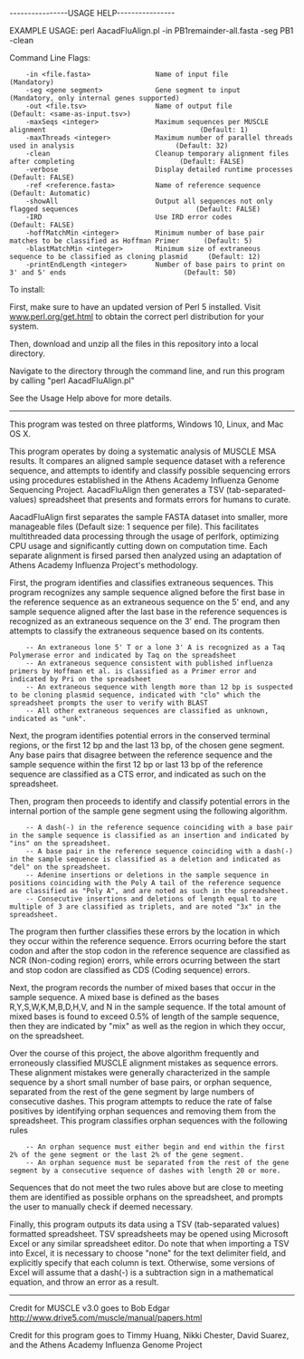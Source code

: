 

----------------USAGE HELP----------------

EXAMPLE USAGE:		perl AacadFluAlign.pl -in PB1remainder-all.fasta -seg PB1 -clean


Command Line Flags:

        -in <file.fasta>				Name of input file															(Mandatory)
        -seg <gene segment>				Gene segment to input														(Mandatory, only internal genes supported)
        -out <file.tsv>					Name of output file															(Default: <same-as-input.tsv>)
        -maxSeqs <integer>				Maximum sequences per MUSCLE alignment										(Default: 1)
        -maxThreads <integer>			Maximum number of parallel threads used in analysis							(Default: 32)
        -clean							Cleanup temporary alignment files after completing 							(Default: FALSE)
        -verbose						Display detailed runtime processes											(Default: FALSE)
        -ref <reference.fasta>			Name of reference sequence													(Default: Automatic)
        -showAll						Output all sequences not only flagged sequences								(Default: FALSE)
        -IRD							Use IRD error codes															(Default: FALSE)
        -hoffMatchMin <integer>			Minimum number of base pair matches to be classified as Hoffman Primer		(Default: 5)
        -blastMatchMin <integer>		Minimum size of extraneous sequence to be classified as cloning plasmid		(Default: 12)
        -printEndLength <integer>		Number of base pairs to print on 3' and 5' ends								(Default: 50)


To install:

First, make sure to have an updated version of Perl 5 installed. Visit www.perl.org/get.html to obtain the correct perl distribution for your system.

Then, download and unzip all the files in this repository into a local directory.

Navigate to the directory through the command line, and run this program by calling "perl AacadFluAlign.pl"

See the Usage Help above for more details.

---------------------------------------------------------------------------------------

This program was tested on three platforms, Windows 10, Linux, and Mac OS X.

This program operates by doing a systematic analysis of MUSCLE MSA results. It compares an aligned sample sequence dataset with a reference sequence, and attempts to identify and classify possible sequencing errors using procedures established in the Athens Academy Influenza Genome Sequencing Project. AacadFluAlign then generates a TSV (tab-separated-values) spreadsheet that presents and formats errors for humans to curate. 

AacadFluAlign first separates the sample FASTA dataset into smaller, more manageable files (Default size: 1 sequence per file). This facilitates multithreaded data processing through the usage of perlfork, optimizing CPU usage and significantly cutting down on computation time. Each separate alignment is firsed parsed then analyzed using an adaptation of Athens Academy Influenza Project's methodology. 

First, the program identifies and classifies extraneous sequences. This program recognizes any sample sequence aligned before the first base in the reference sequence as an extraneous sequence on the 5' end, and any sample sequence aligned after the last base in the reference sequences is recognized as an extraneous sequence on the 3' end. The program then attempts to classify the extraneous sequence based on its contents. 

        -- An extraneous lone 5' T or a lone 3' A is recognized as a Taq Polymerase error and indicated by Taq on the spreadsheet
        -- An extraneous sequence consistent with published influenza primers by Hoffman et al. is classified as a Primer error and indicated by Pri on the spreadsheet
        -- An extraneous sequence with length more than 12 bp is suspected to be cloning plasmid sequence, indicated with "clo" which the spreadsheet prompts the user to verify with BLAST
        -- All other extraneous sequences are classified as unknown, indicated as "unk".
        
Next, the program identifies potential errors in the conserved terminal regions, or the first 12 bp and the last 13 bp, of the chosen gene segment. Any base pairs that disagree between the reference sequence and the sample sequence within the first 12 bp or last 13 bp of the reference sequence are classified as a CTS error, and indicated as such on the spreadsheet.

Then, program then proceeds to identify and classify potential errors in the internal portion of the sample gene segment using the following algorithm. 

        -- A dash(-) in the reference sequence coinciding with a base pair in the sample sequence is classified as an insertion and indicated by "ins" on the spreadsheet.
        -- A base pair in the reference sequence coinciding with a dash(-) in the sample sequence is classified as a deletion and indicated as "del" on the spreadsheet.
        -- Adenine insertions or deletions in the sample sequence in positions coinciding with the Poly A tail of the reference sequence are classified as "Poly A", and are noted as such in the spreadsheet.
        -- Consecutive insertions and deletions of length equal to are multiple of 3 are classified as triplets, and are noted "3x" in the spreadsheet.
The program then further classifies these errors by the location in which they occur within the reference sequence. Errors ocurring before the start codon and after the stop codon in the reference sequence are classified as NCR (Non-coding region) erorrs, while errors ocurring between the start and stop codon are classified as CDS (Coding sequence) errors.

Next, the program records the number of mixed bases that occur in the sample sequence. A mixed base is defined as the bases R,Y,S,W,K,M,B,D,H,V, and N in the sample sequence. If the total amount of mixed bases is found to exceed 0.5% of length of the sample sequence, then they are indicated by "mix" as well as the region in which they occur, on the spreadsheet.

Over the course of this project, the above algorithm frequently and erroneously classified MUSCLE alignment mistakes as sequence errors. These alignment mistakes were generally characterized in the sample sequence by a short small number of base pairs, or orphan sequence, separated from the rest of the gene segment by large numbers of consecutive dashes. This program attempts to reduce the rate of false positives by identifying orphan sequences and removing them from the spreadsheet. This program classifies orphan sequences with the following rules

        -- An orphan sequence must either begin and end within the first 2% of the gene segment or the last 2% of the gene segment.
        -- An orphan sequence must be separated from the rest of the gene segment by a consecutive sequence of dashes with length 20 or more.
Sequences that do not meet the two rules above but are close to meeting them are identified as possible orphans on the spreadsheet, and prompts the user to manually check if deemed necessary.

Finally, this program outputs its data using a TSV (tab-separated values) formatted spreadsheet. TSV spreadsheets may be opened using Microsoft Excel or any similar spreadsheet editor. Do note that when importing a TSV into Excel, it is necessary to choose "none" for the text delimiter field, and explicitly specify that each column is text. Otherwise, some versions of Excel will assume that a dash(-) is a subtraction sign in a mathematical equation, and throw an error as a result.

-------------------------------------------------------------------------------------------------------------------

Credit for MUSCLE v3.0 goes to Bob Edgar http://www.drive5.com/muscle/manual/papers.html

Credit for this program goes to Timmy Huang, Nikki Chester, David Suarez, and the Athens Academy Influenza Genome Project
